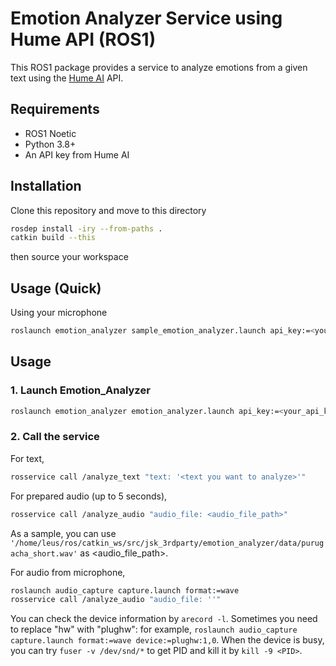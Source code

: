 # Emotion Analyzer Service using Hume API (ROS1)

This ROS1 package provides a service to analyze emotions from a given text using the [Hume AI](https://www.hume.ai/) API.

## Requirements

- ROS1 Noetic
- Python 3.8+
- An API key from Hume AI

## Installation

Clone this repository and move to this directory

``` bash
rosdep install -iry --from-paths .
catkin build --this
```

then source your workspace

## Usage (Quick)

Using your microphone

``` bash
roslaunch emotion_analyzer sample_emotion_analyzer.launch api_key:=<your_api_key>
```


## Usage

### 1. Launch Emotion_Analyzer
```bash
roslaunch emotion_analyzer emotion_analyzer.launch api_key:=<your_api_key>
```

### 2. Call the service
For text,
```bash
rosservice call /analyze_text "text: '<text you want to analyze>'"
```
For prepared audio (up to 5 seconds),
```bash
rosservice call /analyze_audio "audio_file: <audio_file_path>"
```
As a sample, you can use `'/home/leus/ros/catkin_ws/src/jsk_3rdparty/emotion_analyzer/data/purugacha_short.wav'` as <audio_file_path>.

For audio from microphone,
```bash
roslaunch audio_capture capture.launch format:=wave
rosservice call /analyze_audio "audio_file: ''"
```
You can check the device information by `arecord -l`.
Sometimes you need to replace "hw" with "plughw": 
for example, `roslaunch audio_capture capture.launch format:=wave device:=plughw:1,0`.
When the device is busy, you can try `fuser -v /dev/snd/*` to get PID and kill it by `kill -9 <PID>`.








